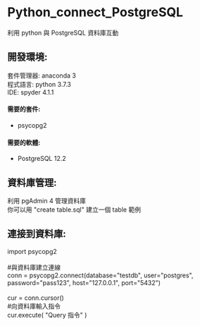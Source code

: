 # Python_connect_PostgreSQL
利用 python 與 PostgreSQL 資料庫互動</br>

<h2>開發環境:</h2>
套件管理器: anaconda 3</br>
程式語言: python 3.7.3</br>
IDE: spyder 4.1.1</br>
<h4>需要的套件: </h4>
<ul>
<li>psycopg2</li>
</ul>

<h4>需要的軟體: </h4>
<ul>
<li>PostgreSQL 12.2</li>
</ul>

<h2>資料庫管理:</h2>
利用 pgAdmin 4 管理資料庫</br>
你可以用 "create table.sql" 建立一個 table 範例
<h2>連接到資料庫:</h2>
<div>
  import psycopg2</br></br>
  #與資料庫建立連線</br>
  conn = psycopg2.connect(database="testdb", user="postgres", password="pass123", host="127.0.0.1", port="5432")</br></br>
  cur = conn.cursor()</br>
  #向資料庫輸入指令</br>
  cur.execute( "Query 指令" )</br></br>
</div>
